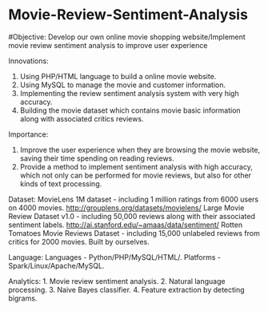 # Movie-Review-Sentiment-Analysis
#Objective: 
Develop our own online movie shopping website/Implement movie review sentiment analysis to improve user experience 

Innovations: 
1. Using PHP/HTML language to build a online movie website. 
2. Using MySQL to manage the movie and customer information. 
3. Implementing the review sentiment analysis system with very high accuracy. 
4. Building the movie dataset which contains movie basic information along with associated critics reviews. 

Importance: 
1. Improve the user experience when they are browsing the movie website, saving their time spending on reading reviews. 
2. Provide a method to implement sentiment analysis with high accuracy, which not only can be performed for movie reviews, but also for other kinds of text processing. 

Dataset: MovieLens 1M dataset - including 1 million ratings from 6000 users on 4000 movies. http://grouplens.org/datasets/movielens/ 
Large Movie Review Dataset v1.0 - including 50,000 reviews along with their associated sentiment labels. http://ai.stanford.edu/~amaas/data/sentiment/ 
Rotten Tomatoes Movie Reviews Dataset - including 15,000 unlabeled reviews from critics for 2000 movies. Built by ourselves. 

Language: Languages - Python/PHP/MySQL/HTML/. Platforms - Spark/Linux/Apache/MySQL. 

Analytics: 1. Movie review sentiment analysis. 
2. Natural language processing. 
3. Naive Bayes classifier. 
4. Feature extraction by detecting bigrams.
